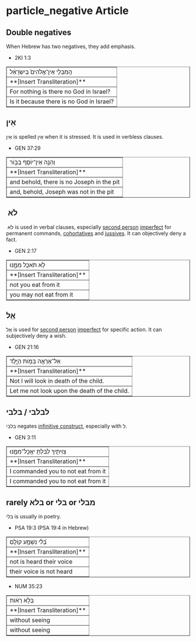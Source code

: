 # particle_negative Article
## Double negatives

When Hebrew has two negatives, they add emphasis.

* 2KI 1:3
<table border="1" class="docutils">
<colgroup>
<col width="100%" />
</colgroup>
<tbody valign="top">
<tr class="row-odd"><td>הַֽמִבְּלִ֤י אֵין־אֱלֹהִים֙ בְּיִשְׂרָאֵ֔ל</td>
</tr>
<tr class="row-even"><td>**[Insert Transliteration]**</td>
</tr>
<tr class="row-odd"><td>For nothing is there no God in Israel?</td>
</tr>
<tr class="row-even"><td>Is it because there is no God in Israel?</td>
</tr>
</tbody>
</table>

## אֵין

אֵין is spelled אַיִן when it is stressed. It is used in verbless clauses.

* GEN 37:29
<table border="1" class="docutils">
<colgroup>
<col width="100%" />
</colgroup>
<tbody valign="top">
<tr class="row-odd"><td>וְהִנֵּ֥ה אֵין־יוֹסֵ֖ף בַּבּ֑וֹר</td>
</tr>
<tr class="row-even"><td>**[Insert Transliteration]**</td>
</tr>
<tr class="row-odd"><td>and behold, there is no Joseph in the pit</td>
</tr>
<tr class="row-even"><td>and, behold, Joseph was not in the pit</td>
</tr>
</tbody>
</table>

##  לֹא

 לֹא is used in verbal clauses, especially [second person](https://git.door43.org/Door43/en-uhg/src/master/content/person_second/02.md) [imperfect](https://git.door43.org/Door43/en-uhg/src/master/content/verb_imperfect/02.md#direct-negative-commands-especially-with--to-express-an-emphatic-prohibition) for permanent commands, [cohortatives](https://git.door43.org/Door43/en-uhg/src/master/content/verb_cohortative/02.md) and [jussives](https://git.door43.org/Door43/en-uhg/src/master/content/verb_jussive/02.md). It can objectively deny a fact.

* GEN 2:17
<table border="1" class="docutils">
<colgroup>
<col width="100%" />
</colgroup>
<tbody valign="top">
<tr class="row-odd"><td>לֹ֥א תֹאכַ֖ל מִמֶּ֑נּוּ</td>
</tr>
<tr class="row-even"><td>**[Insert Transliteration]**</td>
</tr>
<tr class="row-odd"><td>not you eat from it</td>
</tr>
<tr class="row-even"><td>you may not eat from it</td>
</tr>
</tbody>
</table>

## אַַל

אַַל is used for [second person](https://git.door43.org/Door43/en-uhg/src/master/content/person_second/02.md) [imperfect](https://git.door43.org/Door43/en-uhg/src/master/content/verb_imperfect/02.md) for specific action. It can subjectively deny a wish.

* GEN 21:16
<table border="1" class="docutils">
<colgroup>
<col width="100%" />
</colgroup>
<tbody valign="top">
<tr class="row-odd"><td>אַל־אֶרְאֶ֖ה בְּמ֣וֹת הַיָּ֑לֶד</td>
</tr>
<tr class="row-even"><td>**[Insert Transliteration]**</td>
</tr>
<tr class="row-odd"><td>Not I will look in death of the child.</td>
</tr>
<tr class="row-even"><td>Let me not look upon the death of the child.</td>
</tr>
</tbody>
</table>

## לבלבי / בלבי

בלבי negates [infinitive construct](https://git.door43.org/Door43/en-uhg/src/master/content/infinitive_construct/02.md), especially with ל.

* GEN 3:11
<table border="1" class="docutils">
<colgroup>
<col width="100%" />
</colgroup>
<tbody valign="top">
<tr class="row-odd"><td>צִוִּיתִ֛יךָ לְבִלְתִּ֥ יאֲכָל־מִמֶּ֖נּוּ</td>
</tr>
<tr class="row-even"><td>**[Insert Transliteration]**</td>
</tr>
<tr class="row-odd"><td>I commanded you to not eat from it</td>
</tr>
<tr class="row-even"><td>I commanded you to not eat from it</td>
</tr>
</tbody>
</table>

## rarely בלא or בלי or מבלי

בלי is usually in poetry.

* PSA 19:3 (PSA 19:4 in Hebrew)
<table border="1" class="docutils">
<colgroup>
<col width="100%" />
</colgroup>
<tbody valign="top">
<tr class="row-odd"><td>בְּ֝לִ֗י נִשְׁמָ֥ע קוֹלָֽם</td>
</tr>
<tr class="row-even"><td>**[Insert Transliteration]**</td>
</tr>
<tr class="row-odd"><td>not is heard their voice</td>
</tr>
<tr class="row-even"><td>their voice is not heard</td>
</tr>
</tbody>
</table>

* NUM 35:23
<table border="1" class="docutils">
<colgroup>
<col width="100%" />
</colgroup>
<tbody valign="top">
<tr class="row-odd"><td>בְּלֹ֣א רְא֔וֹת</td>
</tr>
<tr class="row-even"><td>**[Insert Transliteration]**</td>
</tr>
<tr class="row-odd"><td>without seeing</td>
</tr>
<tr class="row-even"><td>without seeing</td>
</tr>
</tbody>
</table>